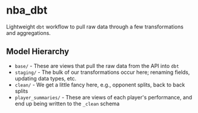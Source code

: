 # nba_dbt

Lightweight `dbt` workflow to pull raw data through a few transformations and aggregations.

## Model Hierarchy

* `base/` - These are views that pull the raw data from the API into `dbt`
* `staging/` - The bulk of our transformations occur here; renaming fields, updating data types, etc.
* `clean/` - We get a little fancy here, e.g., opponent splits, back to back splits
* `player_summaries/` - These are views of each player's performance, and end up being written to the `_clean` schema